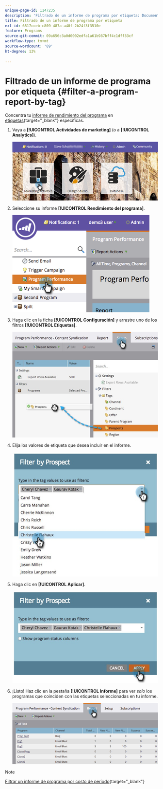 ```yaml
---
unique-page-id: 1147235
description: 'Filtrado de un informe de programa por etiqueta: Documentos de Marketo: documentación del producto'
title: Filtrado de un informe de programa por etiqueta
exl-id: 6517cceb-c809-487a-a40f-2b24f3f3510e
feature: Programs
source-git-commit: 09a656c3a0d0002edfa1a61b987bff4c1dff33cf
workflow-type: tm+mt
source-wordcount: '89'
ht-degree: 13%

---
```


# Filtrado de un informe de programa por etiqueta {#filter-a-program-report-by-tag}

Concentra tu [informe de rendimiento del programa](/help/marketo/product-docs/core-marketo-concepts/programs/program-performance-report/create-a-program-performance-report.md) en [etiquetas](/help/marketo/product-docs/core-marketo-concepts/programs/working-with-programs/understanding-tags.md){target="_blank"} específicas.

1. Vaya a **[!UICONTROL Actividades de marketing]** (o a **[!UICONTROL Analytics]**).

   ![](assets/login-marketing-activities.png)

1. Seleccione su informe **[!UICONTROL Rendimiento del programa]**.

   ![](assets/image2014-9-23-16-3a12-3a36.png)

1. Haga clic en la ficha **[!UICONTROL Configuración]** y arrastre uno de los filtros **[!UICONTROL Etiquetas]**.

   ![](assets/prospects.jpg)

1. Elija los valores de etiqueta que desea incluir en el informe.

   ![](assets/prospect1.jpg)

1. Haga clic en **[!UICONTROL Aplicar]**.

   ![](assets/prospect2.jpg)

1. ¡Listo! Haz clic en la pestaña **[!UICONTROL Informe]** para ver _solo_ los programas que coinciden con las etiquetas seleccionadas en tu informe.

   ![](assets/image2014-9-23-16-3a14-3a42.png)

>[!NOTE]
>
>[Filtrar un informe de programa por costo de período](/help/marketo/product-docs/core-marketo-concepts/programs/program-performance-report/filter-a-program-report-by-period-cost.md){target="_blank"}

